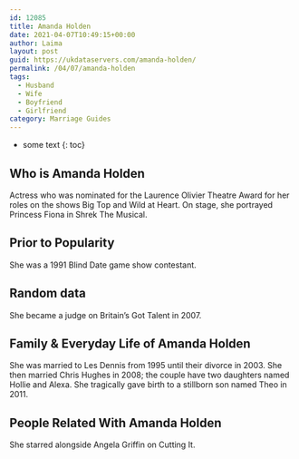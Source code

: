 ```yaml
---
id: 12085
title: Amanda Holden
date: 2021-04-07T10:49:15+00:00
author: Laima
layout: post
guid: https://ukdataservers.com/amanda-holden/
permalink: /04/07/amanda-holden
tags:
  - Husband
  - Wife
  - Boyfriend
  - Girlfriend
category: Marriage Guides
---
```


* some text
{: toc}


## Who is Amanda Holden
                  
                  
                  
Actress who was nominated for the Laurence Olivier Theatre Award for her roles on the shows Big Top and Wild at Heart. On stage, she portrayed Princess Fiona in Shrek The Musical. 
                  
              
            
              
            
                
                
                
## Prior to Popularity
                  
                  
                  
She was a 1991 Blind Date game show contestant. 
                  
              
            
              
            
                
                
                
## Random data
                  
                  
                  
She became a judge on Britain&#8217;s Got Talent in 2007. 
                  
              
            
              
            
                
                
                
## Family & Everyday Life of Amanda Holden
                  
                  
                  
She was married to Les Dennis from 1995 until their divorce in 2003. She then married Chris Hughes in 2008; the couple have two daughters named Hollie and Alexa. She tragically gave birth to a stillborn son named Theo in 2011.
                  
              
            
              
            
                
                
                
## People Related With Amanda Holden
                  
                  
                  
She starred alongside Angela Griffin on Cutting It. 
                  
              
            
              
            
                
              
            
              
              
            
            
              
            
          
          
          